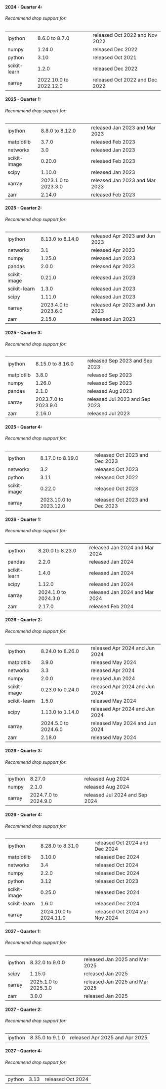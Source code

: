#### 2024 - Quarter 4:

###### Recommend drop support for:

|              |                        |                                |
| ------------ | ---------------------- | ------------------------------ |
| ipython      | 8.6.0 to 8.7.0         | released Oct 2022 and Nov 2022 |
| numpy        | 1.24.0                 | released Dec 2022              |
| python       | 3.10                   | released Oct 2021              |
| scikit-learn | 1.2.0                  | released Dec 2022              |
| xarray       | 2022.10.0 to 2022.12.0 | released Oct 2022 and Dec 2022 |

#### 2025 - Quarter 1:

###### Recommend drop support for:

|              |                      |                                |
| ------------ | -------------------- | ------------------------------ |
| ipython      | 8.8.0 to 8.12.0      | released Jan 2023 and Mar 2023 |
| matplotlib   | 3.7.0                | released Feb 2023              |
| networkx     | 3.0                  | released Jan 2023              |
| scikit-image | 0.20.0               | released Feb 2023              |
| scipy        | 1.10.0               | released Jan 2023              |
| xarray       | 2023.1.0 to 2023.3.0 | released Jan 2023 and Mar 2023 |
| zarr         | 2.14.0               | released Feb 2023              |

#### 2025 - Quarter 2:

###### Recommend drop support for:

|              |                      |                                |
| ------------ | -------------------- | ------------------------------ |
| ipython      | 8.13.0 to 8.14.0     | released Apr 2023 and Jun 2023 |
| networkx     | 3.1                  | released Apr 2023              |
| numpy        | 1.25.0               | released Jun 2023              |
| pandas       | 2.0.0                | released Apr 2023              |
| scikit-image | 0.21.0               | released Jun 2023              |
| scikit-learn | 1.3.0                | released Jun 2023              |
| scipy        | 1.11.0               | released Jun 2023              |
| xarray       | 2023.4.0 to 2023.6.0 | released Apr 2023 and Jun 2023 |
| zarr         | 2.15.0               | released Jun 2023              |

#### 2025 - Quarter 3:

###### Recommend drop support for:

|            |                      |                                |
| ---------- | -------------------- | ------------------------------ |
| ipython    | 8.15.0 to 8.16.0     | released Sep 2023 and Sep 2023 |
| matplotlib | 3.8.0                | released Sep 2023              |
| numpy      | 1.26.0               | released Sep 2023              |
| pandas     | 2.1.0                | released Aug 2023              |
| xarray     | 2023.7.0 to 2023.9.0 | released Jul 2023 and Sep 2023 |
| zarr       | 2.16.0               | released Jul 2023              |

#### 2025 - Quarter 4:

###### Recommend drop support for:

|              |                        |                                |
| ------------ | ---------------------- | ------------------------------ |
| ipython      | 8.17.0 to 8.19.0       | released Oct 2023 and Dec 2023 |
| networkx     | 3.2                    | released Oct 2023              |
| python       | 3.11                   | released Oct 2022              |
| scikit-image | 0.22.0                 | released Oct 2023              |
| xarray       | 2023.10.0 to 2023.12.0 | released Oct 2023 and Dec 2023 |

#### 2026 - Quarter 1:

###### Recommend drop support for:

|              |                      |                                |
| ------------ | -------------------- | ------------------------------ |
| ipython      | 8.20.0 to 8.23.0     | released Jan 2024 and Mar 2024 |
| pandas       | 2.2.0                | released Jan 2024              |
| scikit-learn | 1.4.0                | released Jan 2024              |
| scipy        | 1.12.0               | released Jan 2024              |
| xarray       | 2024.1.0 to 2024.3.0 | released Jan 2024 and Mar 2024 |
| zarr         | 2.17.0               | released Feb 2024              |

#### 2026 - Quarter 2:

###### Recommend drop support for:

|              |                      |                                |
| ------------ | -------------------- | ------------------------------ |
| ipython      | 8.24.0 to 8.26.0     | released Apr 2024 and Jun 2024 |
| matplotlib   | 3.9.0                | released May 2024              |
| networkx     | 3.3                  | released Apr 2024              |
| numpy        | 2.0.0                | released Jun 2024              |
| scikit-image | 0.23.0 to 0.24.0     | released Apr 2024 and Jun 2024 |
| scikit-learn | 1.5.0                | released May 2024              |
| scipy        | 1.13.0 to 1.14.0     | released Apr 2024 and Jun 2024 |
| xarray       | 2024.5.0 to 2024.6.0 | released May 2024 and Jun 2024 |
| zarr         | 2.18.0               | released May 2024              |

#### 2026 - Quarter 3:

###### Recommend drop support for:

|         |                      |                                |
| ------- | -------------------- | ------------------------------ |
| ipython | 8.27.0               | released Aug 2024              |
| numpy   | 2.1.0                | released Aug 2024              |
| xarray  | 2024.7.0 to 2024.9.0 | released Jul 2024 and Sep 2024 |

#### 2026 - Quarter 4:

###### Recommend drop support for:

|              |                        |                                |
| ------------ | ---------------------- | ------------------------------ |
| ipython      | 8.28.0 to 8.31.0       | released Oct 2024 and Dec 2024 |
| matplotlib   | 3.10.0                 | released Dec 2024              |
| networkx     | 3.4                    | released Oct 2024              |
| numpy        | 2.2.0                  | released Dec 2024              |
| python       | 3.12                   | released Oct 2023              |
| scikit-image | 0.25.0                 | released Dec 2024              |
| scikit-learn | 1.6.0                  | released Dec 2024              |
| xarray       | 2024.10.0 to 2024.11.0 | released Oct 2024 and Nov 2024 |

#### 2027 - Quarter 1:

###### Recommend drop support for:

|         |                      |                                |
| ------- | -------------------- | ------------------------------ |
| ipython | 8.32.0 to 9.0.0      | released Jan 2025 and Mar 2025 |
| scipy   | 1.15.0               | released Jan 2025              |
| xarray  | 2025.1.0 to 2025.3.0 | released Jan 2025 and Mar 2025 |
| zarr    | 3.0.0                | released Jan 2025              |

#### 2027 - Quarter 2:

###### Recommend drop support for:

|         |                 |                                |
| ------- | --------------- | ------------------------------ |
| ipython | 8.35.0 to 9.1.0 | released Apr 2025 and Apr 2025 |

#### 2027 - Quarter 4:

###### Recommend drop support for:

|        |      |                   |
| ------ | ---- | ----------------- |
| python | 3.13 | released Oct 2024 |
